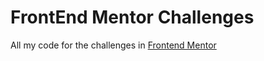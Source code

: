 # FrontEnd Mentor Challenges
All my code for the challenges in [Frontend Mentor](https://www.frontendmentor.io/)
